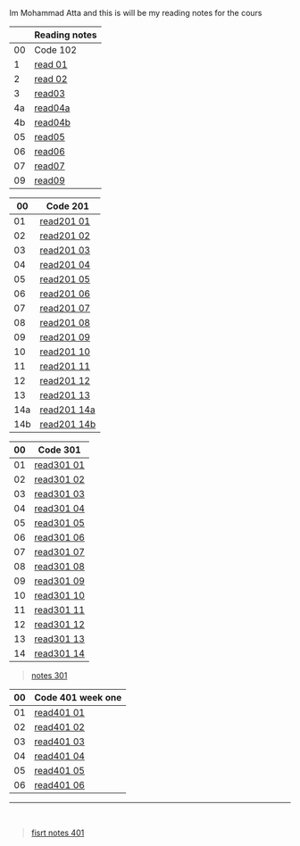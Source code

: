 Im Mohammad Atta
and this is will be my reading notes for the cours

|     | Reading notes                                                     |
| --- | ----------------------------------------------------------------- |
| 00  | Code 102                                                          |
| 1   | [read 01](https://mr-atta.github.io/reading-notes/growth-mindset) |
| 2   | [read 02](https://mr-atta.github.io/reading-notes/read02)         |
| 3   | [ read03 ](https://mr-atta.github.io/reading-notes/read03)        |
| 4a  | [ read04a ](https://mr-atta.github.io/reading-notes/read04a)      |
| 4b  | [ read04b ](https://mr-atta.github.io/reading-notes/read04b)      |
| 05  | [ read05 ](https://mr-atta.github.io/reading-notes/read05)        |
| 06  | [ read06 ](https://mr-atta.github.io/reading-notes/read06)        |
| 07  | [ read07 ](https://mr-atta.github.io/reading-notes/read07)        |
| 09  | [ read09 ](https://mr-atta.github.io/reading-notes/read09)        |

| 00  | Code 201                                                            |
| --- | ------------------------------------------------------------------- |
| 01  | [read201 01](https://mr-atta.github.io/reading-notes/201/read21)    |
| 02  | [read201 02](https://mr-atta.github.io/reading-notes/201/read22)    |
| 03  | [read201 03](https://mr-atta.github.io/reading-notes/201/read23)    |
| 04  | [read201 04](https://mr-atta.github.io/reading-notes/201/read24)    |
| 05  | [read201 05](https://mr-atta.github.io/reading-notes/201/read25)    |
| 06  | [read201 06](https://mr-atta.github.io/reading-notes/201/read26)    |
| 07  | [read201 07](https://mr-atta.github.io/reading-notes/201/read27)    |
| 08  | [read201 08](https://mr-atta.github.io/reading-notes/201/read28)    |
| 09  | [read201 09](https://mr-atta.github.io/reading-notes/201/read29)    |
| 10  | [read201 10](https://mr-atta.github.io/reading-notes/201/read210)   |
| 11  | [read201 11](https://mr-atta.github.io/reading-notes/201/read211)   |
| 12  | [read201 12](https://mr-atta.github.io/reading-notes/201/read212)   |
| 13  | [read201 13](https://mr-atta.github.io/reading-notes/201/read213)   |
| 14a | [read201 14a](https://mr-atta.github.io/reading-notes/201/read214a) |
| 14b | [read201 14b](https://mr-atta.github.io/reading-notes/201/read214b) |

| 00  | Code 301                                                             |
| --- | -------------------------------------------------------------------- |
| 01  | [read301 01](https://mr-atta.github.io/reading-notes/301/read301.1)  |
| 02  | [read301 02](https://mr-atta.github.io/reading-notes/301/read301.2)  |
| 03  | [read301 03](https://mr-atta.github.io/reading-notes/301/read301.3)  |
| 04  | [read301 04](https://mr-atta.github.io/reading-notes/301/read301.4)  |
| 05  | [read301 05](https://mr-atta.github.io/reading-notes/301/read301.5)  |
| 06  | [read301 06](https://mr-atta.github.io/reading-notes/301/read301.6)  |
| 07  | [read301 07](https://mr-atta.github.io/reading-notes/301/read301.7)  |
| 08  | [read301 08](https://mr-atta.github.io/reading-notes/301/read301.8)  |
| 09  | [read301 09](https://mr-atta.github.io/reading-notes/301/read301.9)  |
| 10  | [read301 10](https://mr-atta.github.io/reading-notes/301/read301.10) |
| 11  | [read301 11](https://mr-atta.github.io/reading-notes/301/read301.11) |
| 12  | [read301 12](https://mr-atta.github.io/reading-notes/301/read301.12) |
| 13  | [read301 13](https://mr-atta.github.io/reading-notes/301/read301.13) |
| 14  | [read301 14](https://mr-atta.github.io/reading-notes/301/read301.14) |

> [notes 301](/301/notes.md)

| 00  | Code 401 week one                                                    |
| --- | -------------------------------------------------------------------- |
| 01  | [read401 01](https://mr-atta.github.io/reading-notes/401/read401.01) |
| 02  | [read401 02](https://mr-atta.github.io/reading-notes/401/read401.02) |
| 03  | [read401 03](https://mr-atta.github.io/reading-notes/401/read401.03) |
| 04  | [read401 04](https://mr-atta.github.io/reading-notes/401/read401.04) |
| 05  | [read401 05](https://mr-atta.github.io/reading-notes/401/read401.05) |
| 06  | [read401 06](https://mr-atta.github.io/reading-notes/401/read401.06) |

<!--


| 02  | [read401 02](https://mr-atta.github.io/reading-notes/401/read401.02) |
| 03  | [read401 03](https://mr-atta.github.io/reading-notes/401/read401.03) |
| 04  | [read401 04](https://mr-atta.github.io/reading-notes/401/read401.04) |
| 05  | [read401 05](https://mr-atta.github.io/reading-notes/401/read401.05) |

-->

<hr><br>

> [fisrt notes 401](/401/startingNote401.md)
